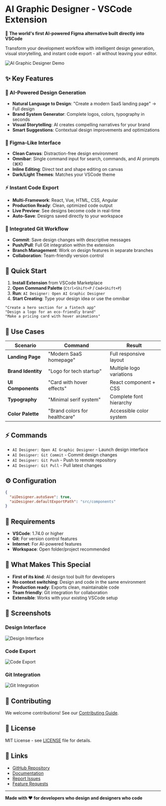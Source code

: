 # AI Graphic Designer - VSCode Extension

🎨 **The world's first AI-powered Figma alternative built directly into VSCode**

Transform your development workflow with intelligent design generation, visual storytelling, and instant code export - all without leaving your editor.

![AI Graphic Designer Demo](https://raw.githubusercontent.com/your-username/ai-graphic-designer/main/demo.gif)

## ✨ Key Features

### 🤖 AI-Powered Design Generation
- **Natural Language to Design**: "Create a modern SaaS landing page" → Full design
- **Brand System Generator**: Complete logos, colors, typography in seconds
- **Visual Storytelling**: AI creates compelling narratives for your brand
- **Smart Suggestions**: Contextual design improvements and optimizations

### 🎯 Figma-Like Interface
- **Clean Canvas**: Distraction-free design environment
- **Omnibar**: Single command input for search, commands, and AI prompts (⌘K)
- **Inline Editing**: Direct text and shape editing on canvas
- **Dark/Light Themes**: Matches your VSCode theme

### ⚡ Instant Code Export
- **Multi-Framework**: React, Vue, HTML, CSS, Angular
- **Production Ready**: Clean, optimized code output
- **Live Preview**: See designs become code in real-time
- **Auto-Save**: Designs saved directly to your workspace

### 🔄 Integrated Git Workflow
- **Commit**: Save design changes with descriptive messages
- **Push/Pull**: Full Git integration within the extension
- **Branch Management**: Work on design features in separate branches
- **Collaboration**: Team-friendly version control

## 🚀 Quick Start

1. **Install Extension** from VSCode Marketplace
2. **Open Command Palette** (`Ctrl+Shift+P` / `Cmd+Shift+P`)
3. **Run**: `AI Designer: Open AI Graphic Designer`
4. **Start Creating**: Type your design idea or use the omnibar

```
"Create a hero section for a fintech app"
"Design a logo for an eco-friendly brand"
"Make a pricing card with hover animations"
```

## 🎨 Use Cases

| Scenario | Command | Result |
|----------|---------|--------|
| **Landing Page** | "Modern SaaS homepage" | Full responsive layout |
| **Brand Identity** | "Logo for tech startup" | Multiple logo variations |
| **UI Components** | "Card with hover effects" | React component + CSS |
| **Typography** | "Minimal serif system" | Complete font hierarchy |
| **Color Palette** | "Brand colors for healthcare" | Accessible color system |

## ⚡ Commands

- `AI Designer: Open AI Graphic Designer` - Launch design interface
- `AI Designer: Git Commit` - Commit design changes
- `AI Designer: Git Push` - Push to remote repository
- `AI Designer: Git Pull` - Pull latest changes

## ⚙️ Configuration

```json
{
  "aiDesigner.autoSave": true,
  "aiDesigner.defaultExportPath": "src/components"
}
```

## 🔧 Requirements

- **VSCode**: 1.74.0 or higher
- **Git**: For version control features
- **Internet**: For AI-powered features
- **Workspace**: Open folder/project recommended

## 🌟 What Makes This Special

- **First of its kind**: AI design tool built for developers
- **No context switching**: Design and code in the same environment
- **Production ready**: Exports clean, maintainable code
- **Team friendly**: Git integration for collaboration
- **Extensible**: Works with your existing VSCode setup

## 📸 Screenshots

### Design Interface
![Design Interface](https://raw.githubusercontent.com/your-username/ai-graphic-designer/main/screenshots/interface.png)

### Code Export
![Code Export](https://raw.githubusercontent.com/your-username/ai-graphic-designer/main/screenshots/export.png)

### Git Integration
![Git Integration](https://raw.githubusercontent.com/your-username/ai-graphic-designer/main/screenshots/git.png)

## 🤝 Contributing

We welcome contributions! See our [Contributing Guide](https://github.com/your-username/ai-graphic-designer/blob/main/CONTRIBUTING.md).

## 📄 License

MIT License - see [LICENSE](LICENSE) file for details.

## 🔗 Links

- [GitHub Repository](https://github.com/your-username/ai-graphic-designer)
- [Documentation](https://docs.ai-graphic-designer.com)
- [Report Issues](https://github.com/your-username/ai-graphic-designer/issues)
- [Feature Requests](https://github.com/your-username/ai-graphic-designer/discussions)

---

**Made with ❤️ for developers who design and designers who code**